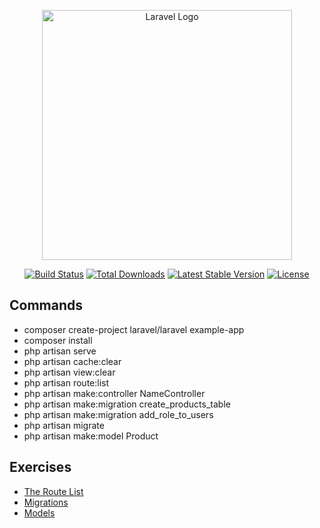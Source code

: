 <p align="center"><a href="https://laravel.com" target="_blank"><img src="https://raw.githubusercontent.com/laravel/art/master/logo-lockup/5%20SVG/2%20CMYK/1%20Full%20Color/laravel-logolockup-cmyk-red.svg" width="400" alt="Laravel Logo"></a></p>

<p align="center">
<a href="https://github.com/laravel/framework/actions"><img src="https://github.com/laravel/framework/workflows/tests/badge.svg" alt="Build Status"></a>
<a href="https://packagist.org/packages/laravel/framework"><img src="https://img.shields.io/packagist/dt/laravel/framework" alt="Total Downloads"></a>
<a href="https://packagist.org/packages/laravel/framework"><img src="https://img.shields.io/packagist/v/laravel/framework" alt="Latest Stable Version"></a>
<a href="https://packagist.org/packages/laravel/framework"><img src="https://img.shields.io/packagist/l/laravel/framework" alt="License"></a>
</p>

## Commands
- composer create-project laravel/laravel example-app
- composer install
- php artisan serve
- php artisan cache:clear
- php artisan view:clear
- php artisan route:list
- php artisan make:controller NameController
- php artisan make:migration create_products_table
- php artisan make:migration add_role_to_users
- php artisan migrate
- php artisan make:model Product

## Exercises
- [The Route List](https://laravel.com/docs/10.x/routing#the-route-list)
- [Migrations](https://laravel.com/docs/10.x/migrations#introduction)
- [Models](https://laravel.com/docs/10.x/eloquent#introduction)

